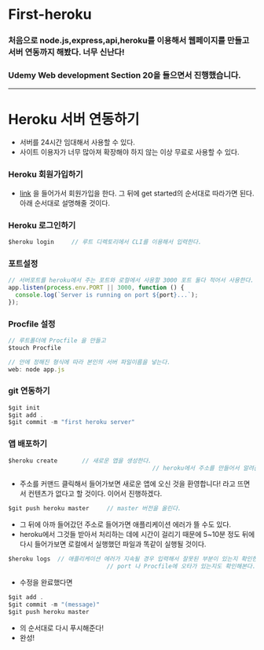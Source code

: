# First-heroku
### 처음으로 node.js,express,api,heroku를 이용해서 웹페이지를 만들고 서버 연동까지 해봤다. 너무 신난다!
### Udemy Web development Section 20을 들으면서 진행했습니다.
---

# Heroku 서버 연동하기

- 서버를 24시간 임대해서 사용할 수 있다.
- 사이트 이용자가 너무 많아져 확장해야 하지 않는 이상 무료로 사용할 수 있다.

### Heroku 회원가입하기

- [link]([https://www.heroku.com](https://heroku.com/)) 을 들어가서 회원가입을 한다. 그 뒤에 get started의 순서대로 따라가면 된다. 아래 순서대로 설명해줄 것이다.

### Heroku 로그인하기

```jsx
$heroku login     // 루트 디렉토리에서 CLI를 이용해서 입력한다.
```

### 포트설정

```jsx
// 서버포트를 heroku에서 주는 포트와 로컬에서 사용할 3000 포트 둘다 적어서 사용한다.
app.listen(process.env.PORT || 3000, function () {
  console.log(`Server is running on port ${port}...`);
});
```

### Procfile 설정

```jsx
// 루트폴더에 Procfile 을 만들고
$touch Procfile

// 안에 정해진 형식에 따라 본인의 서버 파일이름을 넣는다.
web: node app.js 
```

 

### git 연동하기

```jsx
$git init
$git add .
$git commit -m "first heroku server"
```

### 앱 배포하기

```jsx
$heroku create       // 새로운 앱을 생성한다.
										 // heroku에서 주소를 만들어서 알려준다.
```

- 주소를 커맨드 클릭해서 들어가보면 새로운 앱에 오신 것을 환영합니다! 라고 뜨면서 컨텐츠가 없다고 할 것이다. 이어서 진행하겠다.

```jsx
$git push heroku master     // master 버전을 올린다.
```

- 그 뒤에 아까 들어갔던 주소로 들어가면 애플리케이션 에러가 뜰 수도 있다.
- heroku에서 그것들 받아서 처리하는 데에 시간이 걸리기 때문에 5~10분 정도 뒤에 다시 들어가보면 로컬에서 실행했던 파일과 똑같이 실행될 것이다.

```jsx
$heroku logs  // 애플리케이션 에러가 지속될 경우 입력해서 잘못된 부분이 있는지 확인한다.
							// port 나 Procfile에 오타가 있는지도 확인해본다.
```

- 수정을 완료했다면

```jsx
$git add .
$git commit -m "(message)"
$git push heroku master
```

- 의 순서대로 다시 푸시해준다!
- 완성!
